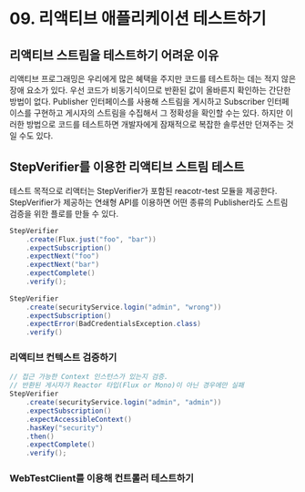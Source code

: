 # 09. 리액티브 애플리케이션 테스트하기

## 리액티브 스트림을 테스트하기 어려운 이유

리액티브 프로그래밍은 우리에게 많은 혜택을 주지만 코드를 테스트하는 데는 적지 않은 장애 요소가 있다. 우선 코드가 비동기식이므로 반환된 값이 올바른지 확인하는 간단한 방법이 없다. Publisher 인터페이스를 사용해 스트림을 게시하고 Subscriber 인터페이스를 구현하고 게시자의 스트림을 수집해서 그 정확성을 확인할 수는 있다. 하지만 이러한 방법으로 코드를 테스트하면 개발자에게 잠재적으로 복잡한 솔루션만 던져주는 것일 수도 있다.

## StepVerifier를 이용한 리액티브 스트림 테스트

테스트 목적으로 리액터는 StepVerifier가 포함된 reacotr-test 모듈을 제공한다. StepVerifier가 제공하는 연쇄형 API를 이용하면 어떤 종류의 Publisher라도 스트림 검증을 위한 플로를 만들 수 있다.

```java
StepVerifier
    .create(Flux.just("foo", "bar"))
    .expectSubscription()
    .expectNext("foo")
    .expectNext("bar")
    .expectComplete()
    .verify();
    
StepVerifier
    .create(securityService.login("admin", "wrong"))
    .expectSubscription()
    .expectError(BadCredentialsException.class)
    .verify()
```

### 리액티브 컨텍스트 검증하기

```java
// 접근 가능한 Context 인스턴스가 있는지 검증. 
// 반환된 게시자가 Reactor 타입(Flux or Mono)이 아닌 경우에만 실패
StepVerifier
    .create(securityService.login("admin", "admin"))
    .expectSubscription()
    .expectAccessibleContext()
    .hasKey("security")
    .then()
    .expectComplete()
    .verify();
```

### WebTestClient를 이용해 컨트롤러 테스트하기



